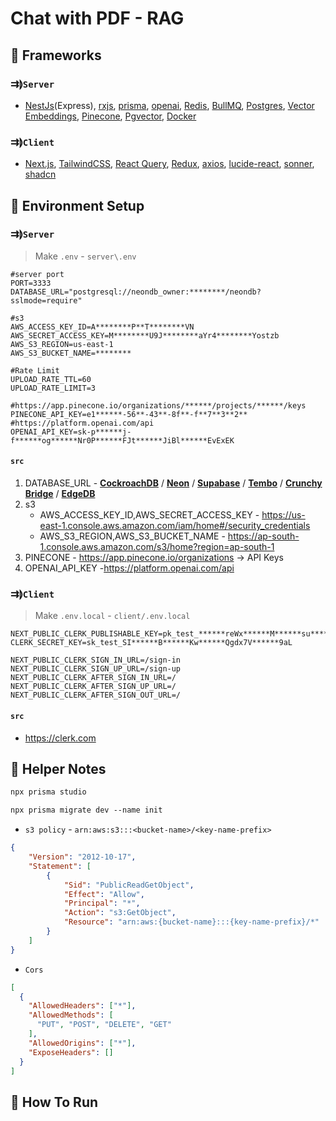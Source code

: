 # Chat with PDF - RAG
## 🔗 Frameworks

### ⇉⟭`Server`
- [NestJs](https://nestjs.com/)(Express), [rxjs](https://rxjs.dev/), [prisma](https://www.prisma.io/), [openai](https://beta.openai.com/), [Redis](https://redis.io/), [BullMQ](https://docs.bullmq.io/), [Postgres](https://www.postgresql.org/), [Vector Embeddings](https://docs.pinecone.io/docs/vector-embeddings), [Pinecone](https://www.pinecone.io/), [Pgvector](https://github.com/pgvector/pgvector), [Docker](https://www.docker.com/)

### ⇉⟭`Client`
- [Next.js](https://nextjs.org/), [TailwindCSS](https://tailwindcss.com/), [React Query](https://tanstack.com/query/v3/), [Redux](https://redux.js.org/), [axios](https://axios-http.com/), [lucide-react](https://lucide.dev/), [sonner](https://sonner.emilkowal.ski/), [shadcn](https://ui.shadcn.com/)

## 🔗 Environment Setup
### ⇉⟭`Server`
> Make `.env` - `server\.env`
```dotenv
#server port
PORT=3333
DATABASE_URL="postgresql://neondb_owner:********/neondb?sslmode=require"

#s3
AWS_ACCESS_KEY_ID=A********P**T********VN
AWS_SECRET_ACCESS_KEY=M********U9J********aYr4********Yostzb
AWS_S3_REGION=us-east-1
AWS_S3_BUCKET_NAME=********

#Rate Limit
UPLOAD_RATE_TTL=60
UPLOAD_RATE_LIMIT=3

#https://app.pinecone.io/organizations/******/projects/******/keys
PINECONE_API_KEY=e1******-56**-43**-8f**-f**7**3**2**
#https://platform.openai.com/api
OPENAI_API_KEY=sk-p******j-f******og******Nr0P******FJt******JiBl******EvExEK
```
#### `src`

1. DATABASE_URL - [**CockroachDB**](https://www.cockroachlabs.com/) / [**Neon**](https://neon.tech/) / [**Supabase**](https://supabase.com/) / [**Tembo**](https://tembo.io/) / [**Crunchy Bridge**](https://www.crunchybridge.com/) / [**EdgeDB**](https://www.edgedb.com/)
2. s3
    - AWS_ACCESS_KEY_ID,AWS_SECRET_ACCESS_KEY - https://us-east-1.console.aws.amazon.com/iam/home#/security_credentials
    - AWS_S3_REGION,AWS_S3_BUCKET_NAME - https://ap-south-1.console.aws.amazon.com/s3/home?region=ap-south-1
3. PINECONE - https://app.pinecone.io/organizations -> API Keys
4. OPENAI_API_KEY -https://platform.openai.com/api
### ⇉⟭`Client`
> Make `.env.local` - `client/.env.local`
```dotenv
NEXT_PUBLIC_CLERK_PUBLISHABLE_KEY=pk_test_******reWx******M******su******b3******uZG******A
CLERK_SECRET_KEY=sk_test_SI******B******Kw******Qgdx7V******9aL

NEXT_PUBLIC_CLERK_SIGN_IN_URL=/sign-in
NEXT_PUBLIC_CLERK_SIGN_UP_URL=/sign-up
NEXT_PUBLIC_CLERK_AFTER_SIGN_IN_URL=/
NEXT_PUBLIC_CLERK_AFTER_SIGN_UP_URL=/
NEXT_PUBLIC_CLERK_AFTER_SIGN_OUT_URL=/
```
#### `src`
- https://clerk.com


## 🔗 Helper Notes
```md
npx prisma studio

npx prisma migrate dev --name init
```
- `s3 policy` - `arn:aws:s3:::<bucket-name>/<key-name-prefix>`
```json
{
    "Version": "2012-10-17",
    "Statement": [
        {
            "Sid": "PublicReadGetObject",
            "Effect": "Allow",
            "Principal": "*",
            "Action": "s3:GetObject",
            "Resource": "arn:aws:{bucket-name}:::{key-name-prefix}/*"
        }
    ]
}
```
- `Cors`
```json
[
  {
    "AllowedHeaders": ["*"],
    "AllowedMethods": [
      "PUT", "POST", "DELETE", "GET"
    ],
    "AllowedOrigins": ["*"],
    "ExposeHeaders": []
  }
]
```

## 🔗 How To Run
